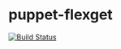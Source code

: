 puppet-flexget
==============

[![Build Status](https://travis-ci.org/andskli/puppet-flexget.svg?branch=master)](https://travis-ci.org/andskli/puppet-flexget)
